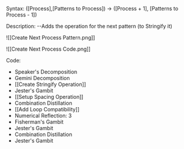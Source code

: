 Syntax:
(\[Process],\[Patterns to Process]) -> (\[Process + 1], \[Patterns to Process - 1])

Description:
\--Adds the operation for the next pattern (to Stringify it)

![[Create Next Process Pattern.png]]

![[Create Next Process Code.png]]

Code:
* Speaker's Decomposition
* Gemini Decomposition
* [[Create Stringify Operation]]
* Jester's Gambit
* [[Setup Spacing Operation]]
* Combination Distillation
* [[Add Loop Compatibility]]
* Numerical Reflection: 3
* Fisherman's Gambit
* Jester's Gambit
* Combination Distillation
* Jester's Gambit


